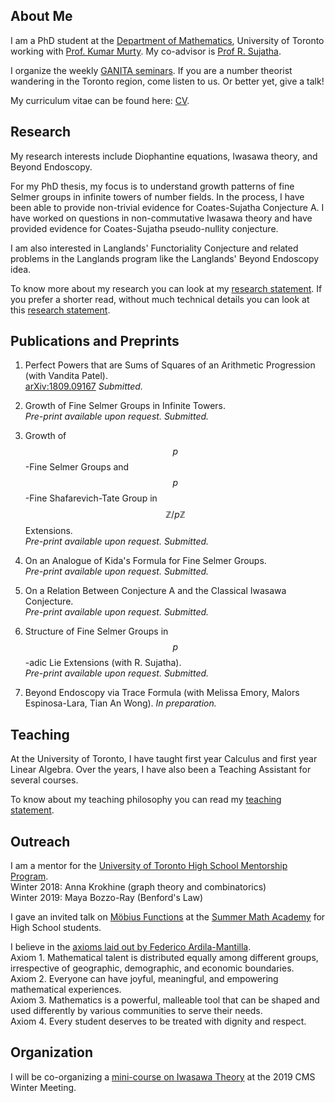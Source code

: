 ## About Me

I am a PhD student at the [Department of Mathematics](https://www.math.toronto.edu/), University of Toronto working with [Prof. Kumar Murty](http://murty.math.toronto.edu/). My co-advisor is [Prof R. Sujatha](https://www.math.ubc.ca/~sujatha/).

I organize the weekly [GANITA seminars](https://seminars.math.toronto.edu/seminars/list/events.py/process). If you are a number theorist wandering in the Toronto region, come listen to us. Or better yet, give a talk!

My curriculum vitae can be found here: [CV](cv.pdf).

## Research

My research interests include Diophantine equations, Iwasawa theory, and Beyond Endoscopy. 

For my PhD thesis, my focus is to understand growth patterns of fine Selmer groups in infinite towers of number fields.
In the process, I have been able to provide non-trivial evidence for Coates-Sujatha Conjecture A. I have worked on questions in non-commutative Iwasawa theory and have provided evidence for Coates-Sujatha pseudo-nullity conjecture.

I am also interested in Langlands' Functoriality Conjecture and related problems in the Langlands program 
like the Langlands' Beyond Endoscopy idea.

To know more about my research you can look at my [research statement](Research%20Statement%20Application.pdf). If you prefer a shorter read, without much technical details you can look at this [research statement](non%20technical%20research%20proposal.pdf).

## Publications and Preprints

1. Perfect Powers that are Sums of Squares of an Arithmetic Progression (with Vandita Patel).<br/>
[arXiv:1809.09167](https://arxiv.org/pdf/1809.09167.pdf) _Submitted._

2. Growth of Fine Selmer Groups in Infinite Towers. <br/>
_Pre-print available upon request._ _Submitted._

3. Growth of $$p$$-Fine Selmer Groups and $$p$$-Fine Shafarevich-Tate Group in $$\mathbb{Z}/p\mathbb{Z}$$ Extensions. <br/>
_Pre-print available upon request._ _Submitted._

4. On an Analogue of Kida's Formula for Fine Selmer Groups. <br/>
_Pre-print available upon request._ _Submitted._

5. On a Relation Between Conjecture A and the Classical Iwasawa Conjecture. <br/>
_Pre-print available upon request._ _Submitted._

6. Structure of Fine Selmer Groups in $$p$$-adic Lie Extensions (with R. Sujatha). <br/> 
_Pre-print available upon request._ _Submitted._

7. Beyond Endoscopy via Trace Formula (with Melissa Emory, Malors Espinosa-Lara, Tian An
Wong). _In preparation._

## Teaching

At the University of Toronto, I have taught first year Calculus and first year Linear Algebra. 
Over the years, I have also been a Teaching Assistant for several courses. 

To know about my teaching philosophy you can read my [teaching statement](teaching%20statement.pdf).  

## Outreach

I am a mentor for the [University of Toronto High School Mentorship Program](http://mathplus.math.utoronto.ca/home/mentorship).<br/>
Winter 2018: Anna Krokhine (graph theory and combinatorics)<br/>
Winter 2019: Maya Bozzo-Ray (Benford's Law)

I gave an invited talk  on [Möbius Functions](Mobius%20Functions.pdf) at the [Summer Math Academy](http://mathplus.math.utoronto.ca/home/ma) for High School students.

I believe in the [axioms laid out by Federico Ardila-Mantilla](http://math.sfsu.edu/federico/Articles/noticesfinal.pdf).<br/>
Axiom 1. Mathematical talent is distributed equally among different groups, irrespective of geographic,
demographic, and economic boundaries. <br/>
Axiom 2. Everyone can have joyful, meaningful, and empowering mathematical experiences. <br/>
Axiom 3. Mathematics is a powerful, malleable tool that can be shaped and used differently by various communities to serve their needs.<br/>
Axiom 4. Every student deserves to be treated with dignity and respect.



## Organization

I will be co-organizing a [mini-course on Iwasawa Theory](https://winter19.cms.math.ca/index.php/mini-courses/) at the 2019 CMS Winter Meeting.
